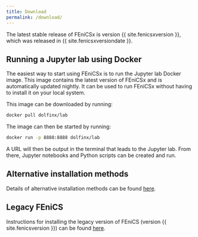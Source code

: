 ```yaml
---
title: Download
permalink: /download/
---
```


The latest stable release of FEniCSx is version {{ site.fenicsxversion
}}, which was released in {{ site.fenicsxversiondate }}.

## Running a Jupyter lab using Docker

The easiest way to start using FEniCSx is to run the Jupyter lab Docker
image. This image contains the latest version of FEniCSx and is
automatically updated nightly. It can be used to run FEniCSx without
having to install it on your local system.

This image can be downloaded by running:

```bash
docker pull dolfinx/lab
```

The image can then be started by running:

```bash
docker run -p 8888:8888 dolfinx/lab
```

A URL will then be output in the terminal that leads to the Jupyter lab.
From there, Jupyter notebooks and Python scripts can be created and run.


## Alternative installation methods

Details of alternative installation methods can be found
[here](https://docs.fenicsproject.org/dolfinx/main/python/installation.html).

## Legacy FEniCS

Instructions for installing the legacy version of FEniCS (version {{
site.fenicsversion }}) can be found [here](archive.md).
